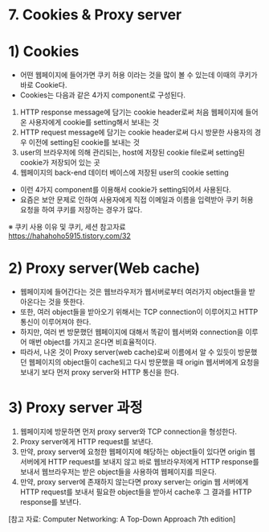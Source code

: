 # 7. Cookies & Proxy server
# 1) Cookies
+ 어떤 웹페이지에 들어가면 쿠키 허용 이라는 것을 많이 볼 수 있는데 이때의 쿠키가 바로 Cookie다.
+ Cookies는 다음과 같은 4가지 component로 구성된다.
1. HTTP response message에 담기는 cookie header로써 처음 웹페이지에 들어온 사용자에게 cookie를 setting해서 보내는 것
2. HTTP request message에 담기는 cookie header로써 다시 방문한 사용자의 경우 이전에 setting된 cookie를 보내는 것
3. user의 브라우저에 의해 관리되는, host에 저장된 cookie file로써 setting된 cookie가 저장되어 있는 곳
4. 웹페이지의 back-end 데이터 베이스에 저장된 user의 cookie setting
+ 이런 4가지 component를 이용해서 cookie가 setting되어서 사용된다.
+ 요즘은 보안 문제로 인하여 사용자에게 직접 이메일과 이름을 입력받아 쿠키 허용 요청을 하여 쿠키를 저장하는 경우가 많다.

※ 쿠키 사용 이유 및 쿠키, 세션 참고자료<br>
https://hahahoho5915.tistory.com/32

# 2) Proxy server(Web cache)
+ 웹페이지에 들어간다는 것은 웹브라우저가 웹서버로부터 여러가지 object들을 받아온다는 것을 뜻한다.
+ 또한, 여러 object들을 받아오기 위해서는 TCP connection이 이루어지고 HTTP 통신이 이루어져야 한다.
+ 하지만, 여러 번 방문했던 웹페이지에 대해서 똑같이 웹서버와 connection을 이루어 매번 object를 가지고 온다면 비효율적이다.
+ 따라서, 나온 것이 Proxy server(web cache)로써 이름에서 알 수 있듯이 방문했던 웹페이지의 object들이 cache되고 다시 방문했을 때 origin 웹서버에게 요청을 보내기 보다 먼저 proxy server와 HTTP 통신을 한다.

# 3) Proxy server 과정
1. 웹페이지에 방문하면 먼저 proxy server와 TCP connection을 형성한다.
2. Proxy server에게 HTTP request를 보낸다.
3. 만약, proxy server에 요청한 웹페이지에 해당하는 object들이 있다면 origin 웹 서버에게 HTTP request를 보내지 않고 바로 웹브라우저에게 HTTP response를 보내서 웹브라우저는 받은 object들을 사용하여 웹페이지를 띄운다.
4. 만약, proxy server에 존재하지 않는다면 proxy server는 origin 웹 서버에게 HTTP request를 보내서 필요한 object들을 받아서 cache후 그 결과를 HTTP response를 보낸다.

[참고 자료: Computer Networking: A Top-Down Approach 7th edition]

